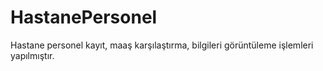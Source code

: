 # HastanePersonel
Hastane personel kayıt, maaş karşılaştırma, bilgileri görüntüleme işlemleri yapılmıştır.
